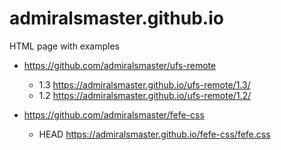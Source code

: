 admiralsmaster.github.io
========================

HTML page with examples

* https://github.com/admiralsmaster/ufs-remote
	* 1.3 https://admiralsmaster.github.io/ufs-remote/1.3/
	* 1.2 https://admiralsmaster.github.io/ufs-remote/1.2/
	
* https://github.com/admiralsmaster/fefe-css
	* HEAD https://admiralsmaster.github.io/fefe-css/fefe.css
	
